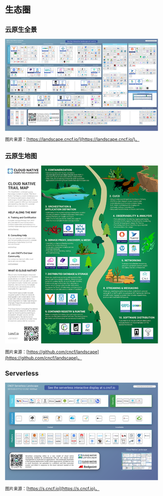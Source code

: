 # 生态圈

## 云原生全景

![](../.gitbook/assets/CloudNativeLandscape.png)

图片来源：[https://landscape.cncf.io/](https://landscape.cncf.io/)。

## 云原生地图

![](../.gitbook/assets/CNCF_TrailMap_latest.png)

图片来源：[https://github.com/cncf/landscape](https://github.com/cncf/landscape)。

## Serverless

![](../.gitbook/assets/CloudNativeLandscape_Serverless_latest.png)

图片来源：[https://s.cncf.io](https://s.cncf.io)。

